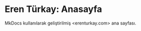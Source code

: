 Eren Türkay: Anasayfa
===============

MkDocs kullanılarak geliştirilmiş <erenturkay.com> ana sayfası.
